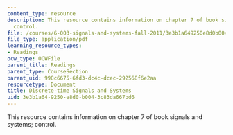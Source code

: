 ```yaml
---
content_type: resource
description: This resource contains information on chapter 7 of book signals and systems;
  control.
file: /courses/6-003-signals-and-systems-fall-2011/3e3b1a649250e8d0b0043c83da667bd6_MIT6_003F11_chap7.pdf
file_type: application/pdf
learning_resource_types:
- Readings
ocw_type: OCWFile
parent_title: Readings
parent_type: CourseSection
parent_uid: 998c6675-6fd3-dc4c-dcec-292568f6e2aa
resourcetype: Document
title: Discrete-time Signals and Systems
uid: 3e3b1a64-9250-e8d0-b004-3c83da667bd6
---
```

This resource contains information on chapter 7 of book signals and systems; control.

